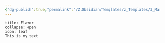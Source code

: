 ```yaml
---
{"dg-publish":true,"permalink":"/Z.Obsidian/Templates/z_Templates/3_Markdown/Call Out Boxes (Admonition)/Call Out - Flavor/"}
---
```


```ad-tip
title: Flavor
collapse: open
icon: leaf
This is my text
```